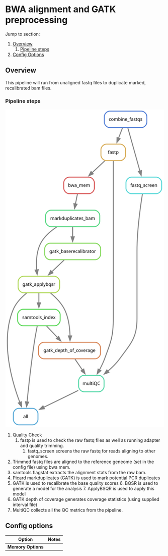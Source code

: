 # BWA alignment and GATK preprocessing

Jump to section:
1. [Overview](#overview)
	1. [Pipeline steps](#pipeline-steps)
1. [Config Options](#config-options)

## Overview

This pipeline will run from unaligned fastq files to duplicate marked, recalibrated bam files.

### Pipeline steps

![Rulegraph for BWA alignment and GATK preprocessing](Alignment.Recalibration.pipeline.svg)


1. Quality Check
	1. fastp is used to check the raw fastq files as well as running adapter and quality trimming.
        1. fastq_screen screens the raw fastq for reads aligning to other genomes.
2. Trimmed fastq files are aligned to the reference geneome (set in the config file) using bwa mem.
3. samtools flagstat extracts the alignment stats from the raw bam.
4. Picard markduplicates (GATK) is used to mark potential PCR duplicates
5. GATK is used to recalibrate the base quality scores
	6. BQSR is used to generate a model for the analysis
 	7. ApplyBSQR is used to apply this model
6. GATK depth of coverage generates coverage statistics (using supplied interval file)
7. MultiQC collects all the QC metrics from the pipeline.


## Config options

Option | Notes
--- | ---
**Memory Options** | 


